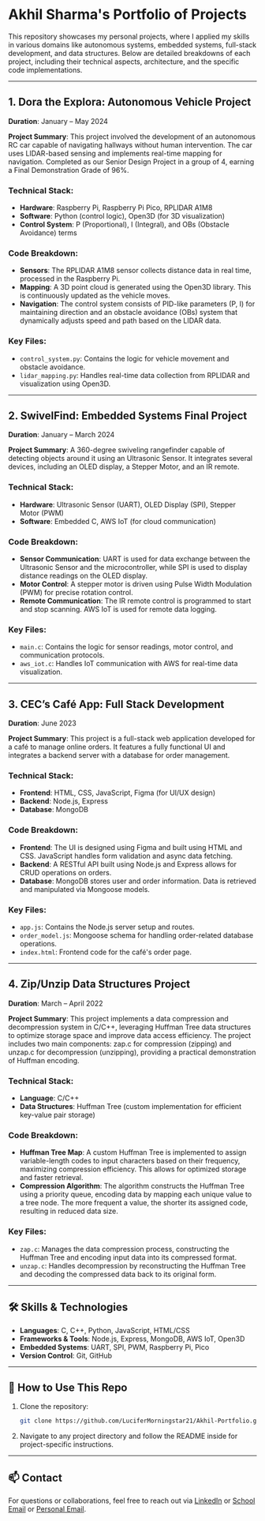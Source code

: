 # Akhil Sharma's Portfolio of Projects

This repository showcases my personal projects, where I applied my skills in various domains like autonomous systems, embedded systems, full-stack development, and data structures. Below are detailed breakdowns of each project, including their technical aspects, architecture, and the specific code implementations.

---

## 1. **Dora the Explora: Autonomous Vehicle Project**
**Duration**: January – May 2024

**Project Summary**: This project involved the development of an autonomous RC car capable of navigating hallways without human intervention. The car uses LIDAR-based sensing and implements real-time mapping for navigation. Completed as our Senior Design Project in a group of 4, earning a Final Demonstration Grade of 96%.

### **Technical Stack**:
- **Hardware**: Raspberry Pi, Raspberry Pi Pico, RPLIDAR A1M8
- **Software**: Python (control logic), Open3D (for 3D visualization)
- **Control System**: P (Proportional), I (Integral), and OBs (Obstacle Avoidance) terms

### **Code Breakdown**:
- **Sensors**: The RPLIDAR A1M8 sensor collects distance data in real time, processed in the Raspberry Pi.
- **Mapping**: A 3D point cloud is generated using the Open3D library. This is continuously updated as the vehicle moves.
- **Navigation**: The control system consists of PID-like parameters (P, I) for maintaining direction and an obstacle avoidance (OBs) system that dynamically adjusts speed and path based on the LIDAR data.

### **Key Files**:
- `control_system.py`: Contains the logic for vehicle movement and obstacle avoidance.
- `lidar_mapping.py`: Handles real-time data collection from RPLIDAR and visualization using Open3D.

---

## 2. **SwivelFind: Embedded Systems Final Project**
**Duration**: January – March 2024

**Project Summary**: A 360-degree swiveling rangefinder capable of detecting objects around it using an Ultrasonic Sensor. It integrates several devices, including an OLED display, a Stepper Motor, and an IR remote.

### **Technical Stack**:
- **Hardware**: Ultrasonic Sensor (UART), OLED Display (SPI), Stepper Motor (PWM)
- **Software**: Embedded C, AWS IoT (for cloud communication)

### **Code Breakdown**:
- **Sensor Communication**: UART is used for data exchange between the Ultrasonic Sensor and the microcontroller, while SPI is used to display distance readings on the OLED display.
- **Motor Control**: A stepper motor is driven using Pulse Width Modulation (PWM) for precise rotation control.
- **Remote Communication**: The IR remote control is programmed to start and stop scanning. AWS IoT is used for remote data logging.

### **Key Files**:
- `main.c`: Contains the logic for sensor readings, motor control, and communication protocols.
- `aws_iot.c`: Handles IoT communication with AWS for real-time data visualization.

---

## 3. **CEC’s Café App: Full Stack Development**
**Duration**: June 2023

**Project Summary**: This project is a full-stack web application developed for a café to manage online orders. It features a fully functional UI and integrates a backend server with a database for order management.

### **Technical Stack**:
- **Frontend**: HTML, CSS, JavaScript, Figma (for UI/UX design)
- **Backend**: Node.js, Express
- **Database**: MongoDB

### **Code Breakdown**:
- **Frontend**: The UI is designed using Figma and built using HTML and CSS. JavaScript handles form validation and async data fetching.
- **Backend**: A RESTful API built using Node.js and Express allows for CRUD operations on orders.
- **Database**: MongoDB stores user and order information. Data is retrieved and manipulated via Mongoose models.

### **Key Files**:
- `app.js`: Contains the Node.js server setup and routes.
- `order_model.js`: Mongoose schema for handling order-related database operations.
- `index.html`: Frontend code for the café's order page.

---

## 4. **Zip/Unzip Data Structures Project**
**Duration**: March – April 2022

**Project Summary**: This project implements a data compression and decompression system in C/C++, leveraging Huffman Tree data structures to optimize storage space and improve data access efficiency. The project includes two main components: zap.c for compression (zipping) and unzap.c for decompression (unzipping), providing a practical demonstration of Huffman encoding.

### **Technical Stack**:
- **Language**: C/C++
- **Data Structures**: Huffman Tree (custom implementation for efficient key-value pair storage)

### **Code Breakdown**:
- **Huffman Tree Map**: A custom Huffman Tree is implemented to assign variable-length codes to input characters based on their frequency, maximizing compression efficiency. This allows for optimized storage and faster retrieval.
- **Compression Algorithm**: The algorithm constructs the Huffman Tree using a priority queue, encoding data by mapping each unique value to a tree node. The more frequent a value, the shorter its assigned code, resulting in reduced data size.

### **Key Files**:
- `zap.c`: Manages the data compression process, constructing the Huffman Tree and encoding input data into its compressed format.
- `unzap.c`: Handles decompression by reconstructing the Huffman Tree and decoding the compressed data back to its original form.

---

## 🛠 **Skills & Technologies**
- **Languages**: C, C++, Python, JavaScript, HTML/CSS
- **Frameworks & Tools**: Node.js, Express, MongoDB, AWS IoT, Open3D
- **Embedded Systems**: UART, SPI, PWM, Raspberry Pi, Pico
- **Version Control**: Git, GitHub

---

## 📝 **How to Use This Repo**
1. Clone the repository:
   ```bash
   git clone https://github.com/LuciferMorningstar21/Akhil-Portfolio.git
   ```
2. Navigate to any project directory and follow the README inside for project-specific instructions.

---

## 📫 **Contact**
For questions or collaborations, feel free to reach out via [LinkedIn](https://www.linkedin.com/in/akhilsharma) or [School Email](mailto:akhsharma@ucdavis.edu) or [Personal Email](mailto:theakkuking@gmail.com).
